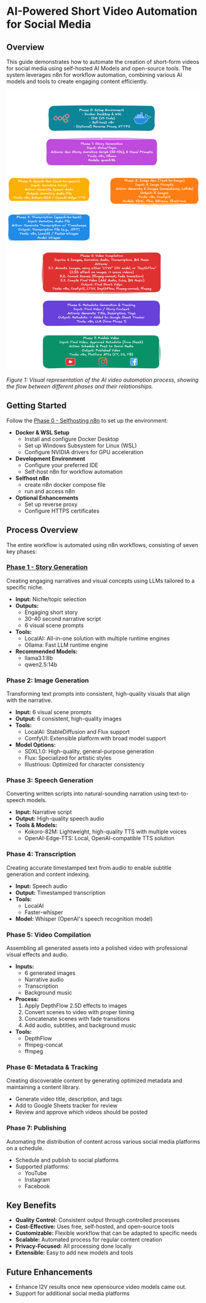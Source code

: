 # AI-Powered Short Video Automation for Social Media

## Overview
This guide demonstrates how to automate the creation of short-form videos for social media using self-hosted AI Models and open-source tools. The system leverages n8n for workflow automation, combining various AI models and tools to create engaging content efficiently.

![AI Video Automation Process](images/ai-video-automation-process.png)

*Figure 1: Visual representation of the AI video automation process, showing the flow between different phases and their relationships.*

## Getting Started
Follow the [Phase 0 - Selfhosting n8n](phase-0-selfhosting-n8n.md) to set up the environment:
- **Docker & WSL Setup**
  - Install and configure Docker Desktop
  - Set up Windows Subsystem for Linux (WSL)
  - Configure NVIDIA drivers for GPU acceleration
- **Development Environment**
  - Configure your preferred IDE
  - Self-host n8n for workflow automation
- **Selfhost n8n**
  - create n8n docker compose file
  - run and access n8n
- **Optional Enhancements**
  - Set up reverse proxy
  - Configure HTTPS certificates

## Process Overview
The entire workflow is automated using n8n workflows, consisting of seven key phases:

### [Phase 1 - Story Generation](phase-1-story-generation.md)
Creating engaging narratives and visual concepts using LLMs tailored to a specific niche.
- **Input:** Niche/topic selection
- **Outputs:**
  - Engaging short story
  - 30-40 second narrative script
  - 6 visual scene prompts
- **Tools:**
  - LocalAI: All-in-one solution with multiple runtime engines
  - Ollama: Fast LLM runtime engine
- **Recommended Models:**
  - llama3.1:8b
  - qwen2.5:14b

### Phase 2: Image Generation
Transforming text prompts into consistent, high-quality visuals that align with the narrative.
- **Input:** 6 visual scene prompts
- **Output:** 6 consistent, high-quality images
- **Tools:**
  - LocalAI: StableDiffusion and Flux support
  - ComfyUI: Extensible platform with broad model support
- **Model Options:**
  - SDXL1.0: High-quality, general-purpose generation
  - Flux: Specialized for artistic styles
  - Illustrious: Optimized for character consistency

### Phase 3: Speech Generation
Converting written scripts into natural-sounding narration using text-to-speech models.
- **Input:** Narrative script
- **Output:** High-quality speech audio
- **Tools & Models:**
  - Kokoro-82M: Lightweight, high-quality TTS with multiple voices
  - OpenAI-Edge-TTS: Local, OpenAI-compatible TTS solution

### Phase 4: Transcription
Creating accurate timestamped text from audio to enable subtitle generation and content indexing.
- **Input:** Speech audio
- **Output:** Timestamped transcription
- **Tools:**
  - LocalAI
  - Faster-whisper
- **Model:** Whisper (OpenAI's speech recognition model)

### Phase 5: Video Compilation
Assembling all generated assets into a polished video with professional visual effects and audio.
- **Inputs:**
  - 6 generated images
  - Narrative audio
  - Transcription
  - Background music
- **Process:**
  1. Apply DepthFlow 2.5D effects to images
  2. Convert scenes to video with proper timing
  3. Concatenate scenes with fade transitions
  4. Add audio, subtitles, and background music
- **Tools:**
  - DepthFlow
  - ffmpeg-concat
  - ffmpeg

### Phase 6: Metadata & Tracking
Creating discoverable content by generating optimized metadata and maintaining a content library.
- Generate video title, description, and tags
- Add to Google Sheets tracker for review
- Review and approve which videos should be posted

### Phase 7: Publishing
Automating the distribution of content across various social media platforms on a schedule.
- Schedule and publish to social platforms
- Supported platforms:
  - YouTube
  - Instagram
  - Facebook

## Key Benefits
- **Quality Control:** Consistent output through controlled processes
- **Cost-Effective:** Uses free, self-hosted, and open-source tools
- **Customizable:** Flexible workflow that can be adapted to specific needs
- **Scalable:** Automated process for regular content creation
- **Privacy-Focused:** All processing done locally
- **Extensible:** Easy to add new models and tools

## Future Enhancements
- Enhance I2V results once new opensource video models came out.
- Support for additional social media platforms